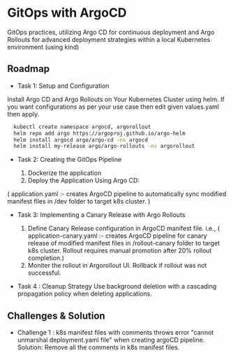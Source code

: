 
# GitOps with ArgoCD

GitOps
practices, utilizing Argo CD for continuous deployment and Argo Rollouts for advanced
deployment strategies within a local Kubernetes environment (using kind)


## Roadmap

- Task 1: Setup and Configuration

Install Argo CD and Argo Rollouts on Your Kubernetes Cluster using helm. If you want configurations as per your use case then edit given values.yaml then apply.

```bash
  kubectl create namespace argocd, argorollout
  helm repo add argo https://argoproj.github.io/argo-helm
  helm install argocd argo/argo-cd -ns argocd
  helm install my-release argo/argo-rollouts -ns argorollout

```



- Task 2: Creating the GitOps Pipeline

    1. Dockerize the application
    2. Deploy the Application Using Argo CD:

( application.yaml :- creates ArgoCD pipeline to automatically sync modified manifest files in /dev folder to target k8s cluster. )


- Task 3: Implementing a Canary Release with Argo Rollouts
     1. Define Canary Release configuration in ArgoCD manifest file. i.e., ( application-canary.yaml :- creates ArgoCD pipeline for canary release of modified manifest files in /rollout-canary folder to target k8s cluster. Rollout requires manual promotion after 20% rollout completion.)
     2. Moniter the rollout in Argorollout UI. Rollback if rollout was not successful.



- Task 4 : Cleanup Strategy
Use background deletion with a cascading propagation policy when deleting applications.



## Challenges & Solution

- Challenge 1 : k8s manifest files with comments throws error "cannot unmarshal deployment.yaml file" when creating argoCD pipeline.
Solution: Remove all the comments in k8s manifest files.



 
